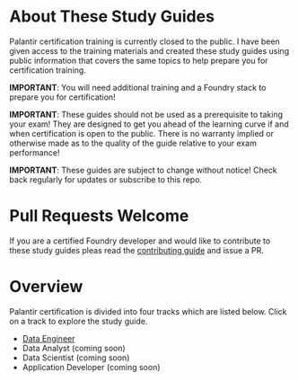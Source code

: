 # About These Study Guides 

Palantir certification training is currently closed to the public. I have been given access to the training materials
and created these study guides using public information that covers the same topics to help prepare you for certification
training. 

**IMPORTANT**: You will need additional training and a Foundry stack to prepare you for certification!

**IMPORTANT**: These guides should not be used as a prerequisite to taking your exam! They are designed to get you
ahead of the learning curve if and when certification is open to the public. 
There is no warranty implied or otherwise made as to the quality of the guide relative to your exam performance!

**IMPORTANT**: These guides are subject to change without notice! Check back regularly for updates or subscribe to this repo.

# Pull Requests Welcome

If you are a certified Foundry developer and would like to contribute to these study guides pleas read the
[contributing guide](../../CONTRIBUTING.md) and issue a PR.

# Overview

Palantir certification is divided into four tracks which are listed below. Click on a track to explore the study guide.

- [Data Engineer](data-engineer.md) 
- Data Analyst (coming soon)
- Data Scientist (coming soon)
- Application Developer (coming soon)
